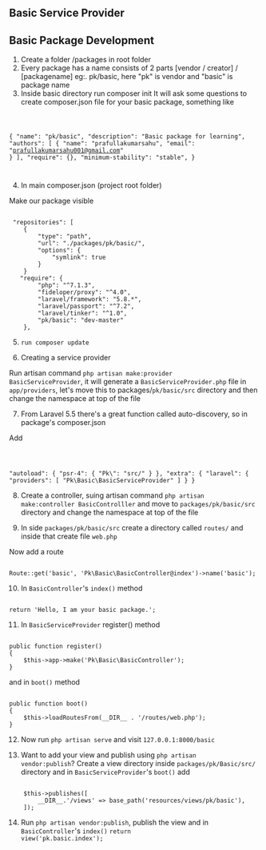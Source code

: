## Basic Service Provider

## Basic Package Development 

1. Create a folder /packages in root folder
2. Every package has a name consists of 2 parts [vendor / creator] / [packagename]
eg:. pk/basic, here "pk" is vendor and "basic" is package name
3. Inside basic directory run composer init
It will ask some questions to create composer.json file for your basic package, something like


<code>

{
    "name": "pk/basic",
    "description": "Basic package for learning",
    "authors": [
        {
            "name": "prafullakumarsahu",
            "email": "prafullakumarsahu001@gmail.com"
        }
    ],
    "require": {},
    "minimum-stability": "stable",
}

</code>

4. In main composer.json (project root folder)

Make our package visible

<code>
 "repositories": [
    {
        "type": "path",
        "url": "./packages/pk/basic/",
        "options": {
            "symlink": true 
        }
    }
   "require": {
        "php": "^7.1.3",
        "fideloper/proxy": "^4.0",
        "laravel/framework": "5.8.*",
        "laravel/passport": "^7.2",
        "laravel/tinker": "^1.0",
        "pk/basic": "dev-master"
    },
</code>

5. <code>run composer update</code>

6. Creating a service provider

Run artisan command <code>php artisan make:provider BasicServiceProvider</code>, it will generate a <code>BasicServiceProvider.php</code> file in <code>app/providers</code>, let's move this to packages/<code>pk/basic/src</code> directory and then change the namespace at top of the file

7. From Laravel 5.5 there's a great function called auto-discovery, so in package's composer.json

Add

<code>

 "autoload": {
        "psr-4": {
          "Pk\\": "src/"
        }
      },
    "extra": {
        "laravel": {
            "providers": [
                "Pk\\Basic\\BasicServiceProvider"
            ]
        }
    }
</code>

8. Create a controller, suing artisan command <code>php artisan make:controller BasicControlller</code> and move to <code>packages/pk/basic/src</code> directory and change the namespace at top of the file

9. In side <code>packages/pk/basic/src</code> create a directory called <code>routes/</code> and inside that create file <code>web.php</code> 

Now add a route

<code>
Route::get('basic', 'Pk\Basic\BasicController@index')->name('basic');
</code>

10. In <code>BasicController</code>'s  <code>index()</code> method 

<code>
return 'Hello, I am your basic package.';
</code>

11. In <code>BasicServiceProvider</code> register() method

<code>
public function register()
{
    $this->app->make('Pk\Basic\BasicController');
}
</code>

and in <code>boot()</code> method

<code>
public function boot()
{
    $this->loadRoutesFrom(__DIR__ . '/routes/web.php');
}
</code>

12. Now run <code>php artisan serve</code> and visit <code>127.0.0.1:8000/basic</code>

13. Want to add your view and publish using <code>php artisan vendor:publish</code>?
Create a view directory inside <code>packages/pk/Basic/src/</code> directory and in <code>BasicServiceProvider</code>'s <code>boot()</code>
add
<code>
    $this->publishes([
        __DIR__.'/views' => base_path('resources/views/pk/basic'),
    ]);
</code>

14. Run <code>php artisan vendor:publish</code>, publish the view and in <code>BasicController</code>'s <code>index()</code>
<code>return view('pk.basic.index');</code>